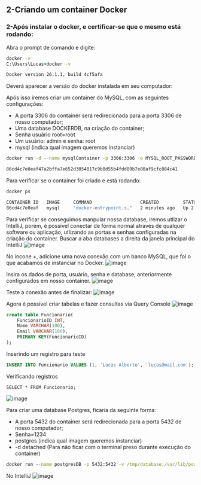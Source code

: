 ## **2-Criando um container Docker**

### **2-Após instalar o docker, e certificar-se que o mesmo está rodando:**

Abra o prompt de comando e digite:
```cmd
docker -v
C:\Users\Lucas>docker -v
```
```cmd
Docker version 26.1.1, build 4cf5afa
````

Deverá aparecer a versão do docker instalada em seu computador:

Após isso iremos criar um container do MySQL, com as seguintes configurações:

- A porta 3306 do container será redirecionada para a porta 3306 de nosso computador;
- Uma database DOCKERDB, na criação do container;
- Senha usuário root=root
- Um usuário: admin e senha: root
- mysql (indica qual imagem queremos instanciar)

```cmd
docker run -d --name mysqlContainer -p 3306:3306 -e MYSQL_ROOT_PASSWORD=root -e MYSQL_DATABASE=DOCKERDB -e MYSQL_USER=admin -e MYSQL_PASSWORD=root mysql
```
```cmd
86cd4c7e0eaf47a2bffa7e652d3054817c9b8d55b4fdd89b7e80af9cfc084c41
```

Para verificar se o container foi criado e está rodando:
```cmd
docker ps
```
```cmd
CONTAINER ID   IMAGE     COMMAND                  CREATED         STATUS         PORTS                               NAMES
86cd4c7e0eaf   mysql     "docker-entrypoint.s…"   2 minutes ago   Up 2 minutes   0.0.0.0:3306->3306/tcp, 33060/tcp   mysqlContainer
```

Para verificar se conseguimos manpular nossa database, iremos utlizar o IntelliJ, porém, é possível conectar de forma normal através de qualquer software ou aplicação, utlizando as portas e senhas configuradas na criação do container.
Buscar a aba databases a direita da janela principal do IntelliJ
![image](https://github.com/lschlestein/docker/assets/103784532/3c0a59cf-f05a-41d6-80ed-f3c78a15fa3f)

No incone +, adicione uma nova conexão com um banco MySQL, que foi o que acabamos de instanciar no Docker.
![image](https://github.com/lschlestein/docker/assets/103784532/aade848d-a0a7-44bf-b291-83d467792ace)

Insira os dados de porta, usuário, senha e database, anteriormente configurados em nosso container.
![image](https://github.com/lschlestein/docker/assets/103784532/80bbf635-31e8-4534-8cf3-de3a4108a0e9)

Teste a conexão antes de finalizar:
![image](https://github.com/lschlestein/docker/assets/103784532/f7a4e45e-0c1c-4fdb-9694-aad49ccb6146)

Agora é possível criar tabelas e fazer consultas via Query Console
![image](https://github.com/lschlestein/docker/assets/103784532/91be9fb7-1386-4d36-bb0b-a24e67e92ca2)

``` sql
create table Funcionario(
    FuncionarioID INT,
    Nome VARCHAR(100),
    Email VARCHAR(100),
    PRIMARY KEY(FuncionarioID)
);
```
Inserindo um registro para teste
``` sql
INSERT INTO Funcionario VALUES (1, 'Lucas Alberto', 'lucas@mail.com');
```
Verificando registros
```
SELECT * FROM Funcionario;
```
![image](https://github.com/lschlestein/docker/assets/103784532/9eab77b1-9ffc-43ca-bc23-32e38015fff0)

Para criar uma database Postgres, ficaria da seguinte forma:
- A porta 5432 do container será redirecionada para a porta 5432 de nosso computador;
- Senha=1234
- postgres (indica qual imagem queremos instanciar)
- -d detached (Para não ficar com o terminal preso durante execução do container)
```cmd
docker run --name postgresDB -p 5432:5432 -v /tmp/database:/var/lib/postgresql/data -e POSTGRES_PASSWORD=1234 -d postgres
```
No IntelliJ
![image](https://github.com/lschlestein/docker/assets/103784532/b290994d-70cc-4ea4-abb1-b05e9b252e16)









